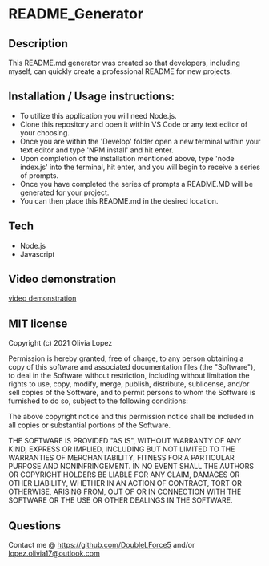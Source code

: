 # README_Generator

## Description
This README.md generator was created so that developers, including myself, can quickly create a professional README for new projects. 

## Installation / Usage instructions: 
- To utilize this application you will need Node.js.
- Clone this repository and open it within VS Code or any text editor of your choosing.
- Once you are within the 'Develop' folder open a new terminal within your text editor and type 'NPM install' and hit enter. 
- Upon completion of the installation mentioned above, type 'node index.js' into the terminal, hit enter, and you will begin to receive a series of prompts.
- Once you have completed the series of prompts a README.MD will be generated for your project. 
- You can then place this README.md in the desired location. 

## Tech 
- Node.js 
- Javascript

## Video demonstration
[video demonstration](https://drive.google.com/file/d/1GFfn9AVzYUemlmSibVv49gzrOFvyeAVL/view?usp=sharing)

## MIT license
Copyright (c) 2021 Olivia Lopez

Permission is hereby granted, free of charge, to any person obtaining a copy
of this software and associated documentation files (the "Software"), to deal
in the Software without restriction, including without limitation the rights
to use, copy, modify, merge, publish, distribute, sublicense, and/or sell
copies of the Software, and to permit persons to whom the Software is
furnished to do so, subject to the following conditions:

The above copyright notice and this permission notice shall be included in all
copies or substantial portions of the Software.

THE SOFTWARE IS PROVIDED "AS IS", WITHOUT WARRANTY OF ANY KIND, EXPRESS OR
IMPLIED, INCLUDING BUT NOT LIMITED TO THE WARRANTIES OF MERCHANTABILITY,
FITNESS FOR A PARTICULAR PURPOSE AND NONINFRINGEMENT. IN NO EVENT SHALL THE
AUTHORS OR COPYRIGHT HOLDERS BE LIABLE FOR ANY CLAIM, DAMAGES OR OTHER
LIABILITY, WHETHER IN AN ACTION OF CONTRACT, TORT OR OTHERWISE, ARISING FROM,
OUT OF OR IN CONNECTION WITH THE SOFTWARE OR THE USE OR OTHER DEALINGS IN THE
SOFTWARE.

## Questions
Contact me @ https://github.com/DoubleLForce5 and/or lopez.olivia17@outlook.com
